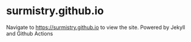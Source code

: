 # surmistry.github.io

Navigate to https://surmistry.github.io to view the site. Powered by Jekyll and Github Actions
